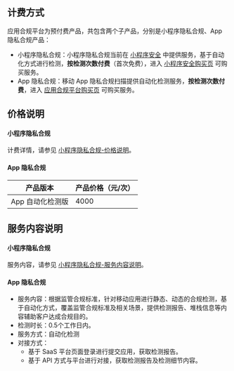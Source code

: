 ## 计费方式
应用合规平台为预付费产品，共包含两个子产品，分别是小程序隐私合规、App 隐私合规产品：
- 小程序隐私合规：小程序隐私合规当前在 [小程序安全](https://cloud.tencent.com/document/product/1223) 中提供服务，基于自动化方式进行检测，**按检测次数付费**（首次免费），进入 [小程序安全购买页](https://buy.cloud.tencent.com/mmps?key=1) 可购买服务。
- App 隐私合规：移动 App 隐私合规扫描提供自动化检测服务，**按检测次数付费**，进入 [应用合规平台购买页](https://buy.cloud.tencent.com/acp) 可购买服务。


## 价格说明
#### 小程序隐私合规
计费详情，请参见 [小程序隐私合规-价格说明](https://cloud.tencent.com/document/product/1223/44253#price)。


#### App 隐私合规
| **产品版本**     | **产品价格（元/次）** |
| ---------------- | --------------------- |
| App 自动化检测版 | 4000                 |


## 服务内容说明
#### 小程序隐私合规
服务内容，请参见 [小程序隐私合规-服务内容说明](https://cloud.tencent.com/document/product/1223/44253#content)。
	
#### App 隐私合规
- 服务内容：根据监管合规标准，针对移动应用进行静态、动态的合规检测，基于自动化方式，覆盖监管合规标准及相关场景，提供检测报告、堆栈信息等内容辅助客户达成合规目的。
- 检测时长：0.5个工作日内。
- 服务方式：自动化检测
- 对接方式：
   - 基于 SaaS 平台页面登录进行提交应用，获取检测报告。
   - 基于 API 方式与平台进行对接，获取检测报告及检测细节内容。
